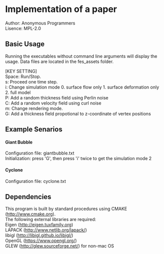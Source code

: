 # Implementation of a paper

Author: Anonymous Programmers  
Lisence: MPL-2.0

## Basic Usage
Running the executables without command line arguments will display the usage. Data files are located in the fes_assets folder.

[KEY SETTING]  
Space: Run/Stop.  
s: Proceed one time step.   
i: Change simulation mode 0. surface flow only 1. surface deformation only 2. full model  
P: Add a random thickness field using Perlin noise  
C: Add a random velocity field using curl noise  
m: Change rendering mode.    
G: Add a thickness field propotional to z-coordinate of vertex positions 

## Example Senarios

#### Giant Bubble
Configuration file: giantbubble.txt  
Initialization: press 'G', then press 'i' twice to get the simulation mode 2

#### Cyclone 
Configuration file: cyclone.txt  

## Dependencies
This program is built by standard procedures using CMAKE (http://www.cmake.org).  
The following external libraries are required:     
Eigen (http://eigen.tuxfamily.org)  
LAPACK (http://www.netlib.org/lapack/)  
libigl (http://libigl.github.io/libigl/)  
OpenGL (https://www.opengl.org/)  
GLEW (http://glew.sourceforge.net/) for non-mac OS
